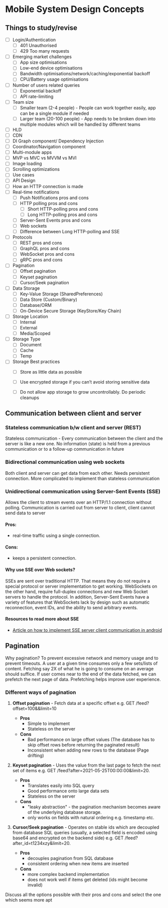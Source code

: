 # Mobile System Design Concepts

## Things to study/revise

- [ ] Login/Authentication
    - [ ] 401 Unauthorised
    - [ ] 429 Too many requests
- [ ] Emerging market challenges
    - [ ] App size optimisations
    - [ ] Low-end device optimisations
    - [ ] Bandwidth optimisations/network/caching/exponential backoff
    - [ ] CPU/Battery usage optimisations
- [ ] Number of users related queries
    - [ ] Exponential backoff
    - [ ] API rate-limiting
- [ ] Team size
    - [ ] Smaller team (2-4 people) - People can work together easily, app can be a single module if needed
    - [ ] Larger team (20-100 people) - App needs to be broken down into multiple modules which will be handled by different teams
- [ ] HLD
- [ ] CDN
- [ ] DI Graph component/ Dependency Injection
- [ ] Coordinator/Navigation component
- [ ] Multi-module apps
- [ ] MVP vs MVC vs MVVM vs MVI
- [ ] Image loading
- [ ] Scrolling optimizations
- [ ] Use cases
- [ ] API Design
- [ ] How an HTTP connection is made
- [ ] Real-time notifications
    - [ ] Push Notifications pros and cons
    - [ ] HTTP polling pros and cons
        - [ ] Short HTTP-polling pros and cons
        - [ ] Long HTTP-polling pros and cons
    - [ ] Server-Sent Events pros and cons
    - [ ] Web sockets
    - [ ] Difference between Long HTTP-polling and SSE
- [ ] Protocols
    - [ ] REST pros and cons
    - [ ] GraphQL pros and cons
    - [ ] WebSocket pros and cons
    - [ ] gRPC pros and cons
- [ ] Pagination
    - [ ] Offset pagination
    - [ ] Keyset pagination
    - [ ] Cursor/Seek pagination
- [ ] Data Storage
    - [ ] Key-Value Storage (SharedPreferences)
    - [ ] Data Store (Custom/Binary)
    - [ ] Database/ORM
    - [ ] On-Device Secure Storage (KeyStore/Key Chain)
- [ ] Storage Location
    - [ ] Internal
    - [ ] External
    - [ ] Media/Scoped
- [ ] Storage Type
    - [ ] Document
    - [ ] Cache
    - [ ] Temp
- [ ] Storage Best practices
    - [ ] Store as little data as possible
    - [ ] Use encrypted storage if you can’t avoid storing sensitive data
    - [ ] Do not allow app storage to grow uncontrollably. Do periodic cleanups
    

## Communication between client and server

### Stateless communication b/w client and server (REST)
Stateless communication - Every communication between the client and the server is like a new one. No information (state) is held from a previous 
communication or to a follow-up communication in future

### Bidirectional communication using web sockets
Both client and server can get data from each other. Needs persistent connection. More complicated to implement than stateless communication

### Unidirectional communication using Server-Sent Events (SSE)
Allows the client to stream events over an HTTP/1.1 connection without polling. Communication is carried out from server to client, client cannot send data
to server
   #### Pros:
   * real-time traffic using a single connection.
   #### Cons:
   * keeps a persistent connection.

#### Why use SSE over Web sockets?
SSEs are sent over traditional HTTP. That means they do not require a special protocol or server implementation to get working. WebSockets on the other hand, require full-duplex connections and new Web Socket servers to handle the protocol. In addition, Server-Sent Events have a variety of features that WebSockets lack by design such as automatic reconnection, event IDs, and the ability to send arbitrary events.

#### Resources to read more about SSE
* [Article on how to implement SSE server client communication in android](https://proandroiddev.com/unidirectional-server-client-communication-using-sse-in-android-79b825aa0670)

## Pagination

Why pagination? 
To prevent excessive network and memory usage and to prevent timeouts. A user at a given time consumes only a few sets/lists of content. Fetching say 2X of what he is going to consume on an average should suffice. If user comes near to the end of the data fetched, we can prefetch the next page of data. Prefetching helps improve user experience.

### Different ways of pagination

1. **Offset pagination** - Fetch data at a specific offset e.g. GET /feed?offset=100&&limit=10
   - **Pros**
     - Simple to implement
     - Stateless on the server
   - **Cons**
     - Bad performance on large offset values (The database has to skip offset rows before returning the paginated result)
     - Inconsistent when adding new rows to the database (Page drifting)
     
2. **Keyset pagination** - Uses the value from the last page to fetch the next set of items e.g. GET /feed?after=2021-05-25T00:00:00&limit=20.
   - **Pros**
     - Translates easily into SQL query
     - Good performance onto large data sets
     - Stateless on the server
   - **Cons**
     - "leaky abstraction" - the pagination mechanism becomes aware of the underlying database storage.
     - only works on fields with natural ordering e.g. timestamp etc.
      
3. **Cursor/Seek pagination** - Operates on stable ids which are decoupled from database SQL queries (usually, a selected field is encoded using base64 and encrypted on the backend side) e.g. GET /feed?after_id=t1234xzy&limit=20.
   - **Pros**
     - decouples pagination from SQL database
     - consistent ordering when new items are inserted
   - **Cons**
     - more complex backend implementation
     - does not work well if items get deleted (ids might become invalid)
     
Discuss all the options possible with their pros and cons and select the one which seems more apt


